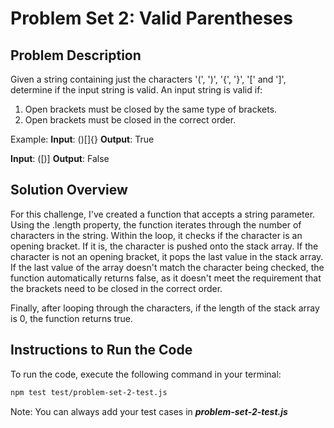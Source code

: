 # Problem Set 2: Valid Parentheses

## Problem Description

Given a string containing just the characters '(', ')', '{', '}', '[' and ']', determine if the input string is
valid. An input string is valid if:

1. Open brackets must be closed by the same type of brackets.
2. Open brackets must be closed in the correct order.

Example:
**Input**: ()[]{}
**Output**: True

**Input**: ([)]
**Output**: False

## Solution Overview

For this challenge, I've created a function that accepts a string parameter. Using the .length property, the function iterates through the number of characters in the string. Within the loop, it checks if the character is an opening bracket. If it is, the character is pushed onto the stack array. If the character is not an opening bracket, it pops the last value in the stack array. If the last value of the array doesn't match the character being checked, the function automatically returns false, as it doesn't meet the requirement that the brackets need to be closed in the correct order.

Finally, after looping through the characters, if the length of the stack array is 0, the function returns true.

## Instructions to Run the Code

To run the code, execute the following command in your terminal:

```bash
npm test test/problem-set-2-test.js

```

Note: You can always add your test cases in **_problem-set-2-test.js_**

